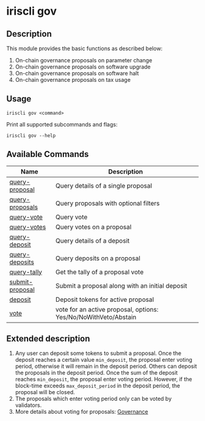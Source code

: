 # iriscli gov

## Description

This module provides the basic functions as described below:
1. On-chain governance proposals on parameter change
2. On-chain governance proposals on software upgrade 
3. On-chain governance proposals on software halt
4. On-chain governance proposals on tax usage

## Usage

```shell
iriscli gov <command>
```

Print all supported subcommands and flags:
```
iriscli gov --help
```

## Available Commands

| Name                                  | Description                                                     |
| ------------------------------------- | --------------------------------------------------------------- |
| [query-proposal](query-proposal.md)   | Query details of a single proposal                              |
| [query-proposals](query-proposals.md) | Query proposals with optional filters                           |
| [query-vote](query-vote.md)           | Query vote                                                      |
| [query-votes](query-votes.md)         | Query votes on a proposal                                       |
| [query-deposit](query-deposit.md)     | Query details of a deposit                                      |
| [query-deposits](query-deposits.md)   | Query deposits on a proposal                                    |
| [query-tally](query-tally.md)         | Get the tally of a proposal vote                                |                             |
| [submit-proposal](submit-proposal.md) | Submit a proposal along with an initial deposit                          |
| [deposit](deposit.md)                 | Deposit tokens for active proposal                            |
| [vote](vote.md)                       | vote for an active proposal, options: Yes/No/NoWithVeto/Abstain |


## Extended description

1. Any user can deposit some tokens to submit a proposal. Once the deposit reaches a certain value `min_deposit`, the proposal enter voting period, otherwise it will remain in the deposit period. Others can deposit the proposals in the deposit period. Once the sum of the deposit reaches `min_deposit`, the proposal enter voting period. However, if the block-time exceeds `max_deposit_period` in the deposit period, the proposal will be closed.
2. The proposals which enter voting period only can be voted by validators. 
3. More details about voting for proposals: [Governance](../../features/governance.md)